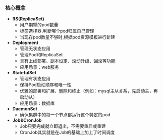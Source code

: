 

### 核心概念

* **RS(ReplicaSet)** 
    * 用户期望的pod数量
    * 标签选择器.判断哪个pod归属自己管理
    * 当现存pod数量不够时,根据pod资源模板进行新建
* **Deployment**
  * 管理无状态应用
  * 管理Pod和ReplicaSet
  * 具有上线部署、副本设定、滚动升级、回滚等功能
  * 应用场景：web服务
* **StatefulSet**
  * 管理有状态应用
  * 保持Pod启动顺序和唯一性
  * 优雅的部署和扩展、删除和终止（例如：mysql主从关系，先启动主，再启动从）
  * 应用场景：数据库
* **DaemonSet**
  * 确保集群中的每一个节点都运行这个特定的pod
* **Job&CronJob**
  * Job只要完成就立即退出，不需要重启或重建
  * CronJob其实就是在Job的基础上加上了时间调度

      
          






